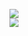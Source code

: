 [![](https://img.shields.io/badge/Made%20With-Github%20Spray-lightgrey.svg?style=for-the-badge&logo=github)](https://github.com/Annihil/github-spray#11109)  
[![](https://i.imgur.com/2DrTn0Z.gif)](https://github.com/Annihil/github-spray)